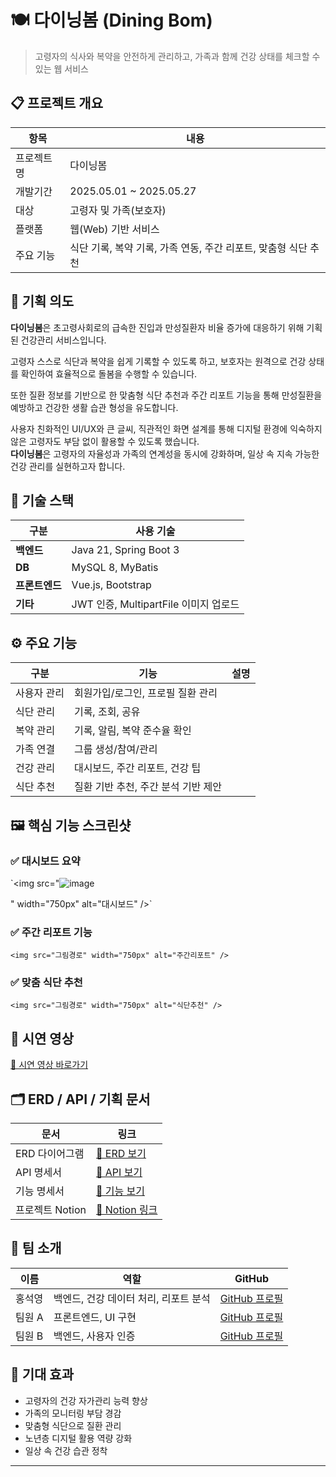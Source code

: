 # 🍽️ 다이닝봄 (Dining Bom)

> 고령자의 식사와 복약을 안전하게 관리하고, 가족과 함께 건강 상태를 체크할 수 있는 웹 서비스

## 📋 프로젝트 개요

| 항목 | 내용 |
|------|------|
| 프로젝트명 | 다이닝봄 |
| 개발기간 | 2025.05.01 ~ 2025.05.27 |
| 대상 | 고령자 및 가족(보호자) |
| 플랫폼 | 웹(Web) 기반 서비스 |
| 주요 기능 | 식단 기록, 복약 기록, 가족 연동, 주간 리포트, 맞춤형 식단 추천 |

## 🎯 기획 의도

**다이닝봄**은 초고령사회로의 급속한 진입과 만성질환자 비율 증가에 대응하기 위해 기획된 건강관리 서비스입니다.  

고령자 스스로 식단과 복약을 쉽게 기록할 수 있도록 하고, 보호자는 원격으로 건강 상태를 확인하여 효율적으로 돌봄을 수행할 수 있습니다. 

또한 질환 정보를 기반으로 한 맞춤형 식단 추천과 주간 리포트 기능을 통해 만성질환을 예방하고 건강한 생활 습관 형성을 유도합니다.

사용자 친화적인 UI/UX와 큰 글씨, 직관적인 화면 설계를 통해 디지털 환경에 익숙하지 않은 고령자도 부담 없이 활용할 수 있도록 했습니다.  
**다이닝봄**은 고령자의 자율성과 가족의 연계성을 동시에 강화하며, 일상 속 지속 가능한 건강 관리를 실현하고자 합니다.

## 🔧 기술 스택

| 구분 | 사용 기술 |
|------|-----------|
| **백엔드** | Java 21, Spring Boot 3 |
| **DB** | MySQL 8, MyBatis |
| **프론트엔드** | Vue.js, Bootstrap |
| **기타** | JWT 인증, MultipartFile 이미지 업로드 |

## ⚙️ 주요 기능

| 구분 | 기능 | 설명 |
|------|------|------|
| 사용자 관리 | 회원가입/로그인, 프로필 질환 관리 |
| 식단 관리 | 기록, 조회, 공유 |
| 복약 관리 | 기록, 알림, 복약 준수율 확인 |
| 가족 연결 | 그룹 생성/참여/관리 |
| 건강 관리 | 대시보드, 주간 리포트, 건강 팁 |
| 식단 추천 | 질환 기반 추천, 주간 분석 기반 제안 |

## 🖼️ 핵심 기능 스크린샷

### ✅ 대시보드 요약
<!-- 여기에 그림 추가: width="750px" -->
`<img src="![image](https://github.com/user-attachments/assets/30f0f0ea-b566-470a-802b-143c1f5f7a14)

" width="750px" alt="대시보드" />`

### ✅ 주간 리포트 기능
<!-- 여기에 그림 추가: width="750px" -->
`<img src="그림경로" width="750px" alt="주간리포트" />`

### ✅ 맞춤 식단 추천
<!-- 여기에 그림 추가: width="750px" -->
`<img src="그림경로" width="750px" alt="식단추천" />`



## 🎥 시연 영상
<!-- 유튜브 링크 입력 -->
[🔗 시연 영상 바로가기](https://youtu.be/your_video_link)

## 🗂 ERD / API / 기획 문서

| 문서 | 링크 |
|------|------|
| ERD 다이어그램 | [📌 ERD 보기](https://www.erdcloud.com/d/your_link) |
| API 명세서 | [📌 API 보기](https://documenter.getpostman.com/view/your_link) |
| 기능 명세서 | [📌 기능 보기](https://docs.google.com/spreadsheets/d/your_link) |
| 프로젝트 Notion | [📌 Notion 링크](https://www.notion.so/ssafy-jinhyeok/1ee7f669b13380b6aa6dc3c2a50bc56e?pvs=4) |

## 👥 팀 소개

| 이름 | 역할 | GitHub |
|------|------|--------|
| 홍석영 | 백엔드, 건강 데이터 처리, 리포트 분석 | [GitHub 프로필](https://github.com/사용자명) |
| 팀원 A | 프론트엔드, UI 구현 | [GitHub 프로필](https://github.com/팀원A) |
| 팀원 B | 백엔드, 사용자 인증 | [GitHub 프로필](https://github.com/팀원B) |

## 🌟 기대 효과

- 고령자의 건강 자가관리 능력 향상
- 가족의 모니터링 부담 경감
- 맞춤형 식단으로 질환 관리
- 노년층 디지털 활용 역량 강화
- 일상 속 건강 습관 정착

---

